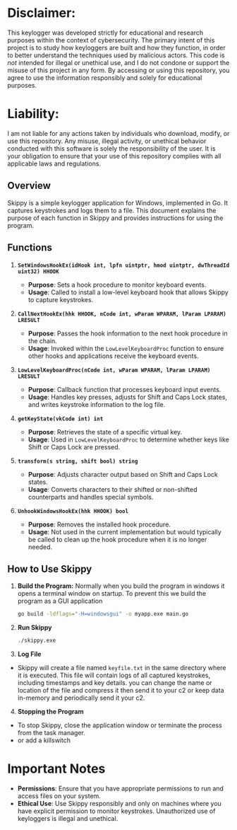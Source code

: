# **Disclaimer:**  
This keylogger was developed strictly for educational and research purposes within the context of cybersecurity. The primary intent of this project is to study how keyloggers are built and how they function, in order to better understand the techniques used by malicious actors. This code is *not* intended for illegal or unethical use, and I do not condone or support the misuse of this project in any form. By accessing or using this repository, you agree to use the information responsibly and solely for educational purposes.

# **Liability:**  
I am not liable for any actions taken by individuals who download, modify, or use this repository. Any misuse, illegal activity, or unethical behavior conducted with this software is solely the responsibility of the user. It is your obligation to ensure that your use of this repository complies with all applicable laws and regulations.




## Overview

Skippy is a simple keylogger application for Windows, implemented in Go. It captures keystrokes and logs them to a file. This document explains the purpose of each function in Skippy and provides instructions for using the program.

## Functions

1. **`SetWindowsHookEx(idHook int, lpfn uintptr, hmod uintptr, dwThreadId uint32) HHOOK`**
   - **Purpose**: Sets a hook procedure to monitor keyboard events.
   - **Usage**: Called to install a low-level keyboard hook that allows Skippy to capture keystrokes.

2. **`CallNextHookEx(hhk HHOOK, nCode int, wParam WPARAM, lParam LPARAM) LRESULT`**
   - **Purpose**: Passes the hook information to the next hook procedure in the chain.
   - **Usage**: Invoked within the `LowLevelKeyboardProc` function to ensure other hooks and applications receive the keyboard events.

3. **`LowLevelKeyboardProc(nCode int, wParam WPARAM, lParam LPARAM) LRESULT`**
   - **Purpose**: Callback function that processes keyboard input events.
   - **Usage**: Handles key presses, adjusts for Shift and Caps Lock states, and writes keystroke information to the log file.

4. **`getKeyState(vkCode int) int`**
   - **Purpose**: Retrieves the state of a specific virtual key.
   - **Usage**: Used in `LowLevelKeyboardProc` to determine whether keys like Shift or Caps Lock are pressed.

5. **`transform(s string, shift bool) string`**
   - **Purpose**: Adjusts character output based on Shift and Caps Lock states.
   - **Usage**: Converts characters to their shifted or non-shifted counterparts and handles special symbols.

6. **`UnhookWindowsHookEx(hhk HHOOK) bool`**
   - **Purpose**: Removes the installed hook procedure.
   - **Usage**: Not used in the current implementation but would typically be called to clean up the hook procedure when it is no longer needed.

## How to Use Skippy

1. **Build the Program:**
   Normally when you build the program in windows it opens a terminal window on startup. To prevent this we build the program as a GUI application
     ```sh
    go build -ldflags="-H=windowsgui" -o myapp.exe main.go
     ```

 2. **Run Skippy**
  
     ```sh
     ./skippy.exe
     ```

 3. **Log File**
   - Skippy will create a file named `keyfile.txt` in the same directory where it is executed. This file will contain logs of all captured keystrokes, including timestamps and key details.
   you can change the name or location of the file and compress it then send it to your c2 or keep data in-memory and periodically send it your c2.

 4. **Stopping the Program**
   - To stop Skippy, close the application window or terminate the process from the task manager.
   - or add a killswitch

# Important Notes

- **Permissions**: Ensure that you have appropriate permissions to run and access files on your system.
- **Ethical Use**: Use Skippy responsibly and only on machines where you have explicit permission to monitor keystrokes. Unauthorized use of keyloggers is illegal and unethical.


